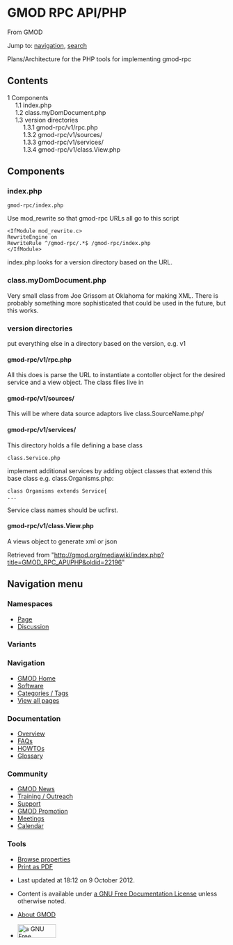 <div id="mw-page-base" class="noprint">

</div>

<div id="mw-head-base" class="noprint">

</div>

<div id="content" class="mw-body" role="main">

<span id="top"></span>

<div id="mw-js-message" style="display:none;">

</div>



# <span dir="auto">GMOD RPC API/PHP</span>

<div id="bodyContent">

<div id="siteSub">

From GMOD

</div>

<div id="contentSub">

</div>

<div id="jump-to-nav" class="mw-jump">

Jump to: [navigation](#mw-navigation), [search](#p-search)

</div>

<div id="mw-content-text" class="mw-content-ltr" lang="en" dir="ltr">

Plans/Architecture for the PHP tools for implementing gmod-rpc

<div id="toc" class="toc">

<div id="toctitle">

## Contents

</div>

- [<span class="tocnumber">1</span>
  <span class="toctext">Components</span>](#Components)
  - [<span class="tocnumber">1.1</span>
    <span class="toctext">index.php</span>](#index.php)
  - [<span class="tocnumber">1.2</span>
    <span class="toctext">class.myDomDocument.php</span>](#class.myDomDocument.php)
  - [<span class="tocnumber">1.3</span> <span class="toctext">version
    directories</span>](#version_directories)
    - [<span class="tocnumber">1.3.1</span>
      <span class="toctext">gmod-rpc/v1/rpc.php</span>](#gmod-rpc.2Fv1.2Frpc.php)
    - [<span class="tocnumber">1.3.2</span>
      <span class="toctext">gmod-rpc/v1/sources/</span>](#gmod-rpc.2Fv1.2Fsources.2F)
    - [<span class="tocnumber">1.3.3</span>
      <span class="toctext">gmod-rpc/v1/services/</span>](#gmod-rpc.2Fv1.2Fservices.2F)
    - [<span class="tocnumber">1.3.4</span>
      <span class="toctext">gmod-rpc/v1/class.View.php</span>](#gmod-rpc.2Fv1.2Fclass.View.php)

</div>

## <span id="Components" class="mw-headline">Components</span>

### <span id="index.php" class="mw-headline">index.php</span>

    gmod-rpc/index.php

Use mod_rewrite so that gmod-rpc URLs all go to this script

    <IfModule mod_rewrite.c>   
    RewriteEngine on  
    RewriteRule ^/gmod-rpc/.*$ /gmod-rpc/index.php  
    </IfModule>

index.php looks for a version directory based on the URL.

### <span id="class.myDomDocument.php" class="mw-headline">class.myDomDocument.php</span>

Very small class from Joe Grissom at Oklahoma for making XML. There is
probably something more sophisticated that could be used in the future,
but this works.

### <span id="version_directories" class="mw-headline">version directories</span>

put everything else in a directory based on the version, e.g. v1

#### <span id="gmod-rpc.2Fv1.2Frpc.php" class="mw-headline">gmod-rpc/v1/rpc.php</span>

All this does is parse the URL to instantiate a contoller object for the
desired service and a view object. The class files live in

#### <span id="gmod-rpc.2Fv1.2Fsources.2F" class="mw-headline">gmod-rpc/v1/sources/</span>

This will be where data source adaptors live class.SourceName.php/

#### <span id="gmod-rpc.2Fv1.2Fservices.2F" class="mw-headline">gmod-rpc/v1/services/</span>

This directory holds a file defining a base class

    class.Service.php

implement additional services by adding object classes that extend this
base class e.g. class.Organisms.php:

<div class="mw-geshi mw-code mw-content-ltr" dir="ltr">

<div class="php source-php">

``` de1
class Organisms extends Service{
...
```

</div>

</div>

Service class names should be ucfirst.

#### <span id="gmod-rpc.2Fv1.2Fclass.View.php" class="mw-headline">gmod-rpc/v1/class.View.php</span>

A views object to generate xml or json

</div>

<div class="printfooter">

Retrieved from
"<http://gmod.org/mediawiki/index.php?title=GMOD_RPC_API/PHP&oldid=22196>"

</div>

<div id="catlinks" class="catlinks catlinks-allhidden">

</div>

<div class="visualClear">

</div>

</div>

</div>

<div id="mw-navigation">

## Navigation menu

<div id="mw-head">



<div id="left-navigation">

<div id="p-namespaces" class="vectorTabs" role="navigation"
aria-labelledby="p-namespaces-label">

### Namespaces

- <span id="ca-nstab-main"><a href="PHP" accesskey="c" title="View the content page [c]">Page</a></span>
- <span id="ca-talk"><a
  href="http://gmod.org/mediawiki/index.php?title=Talk:GMOD_RPC_API/PHP&amp;action=edit&amp;redlink=1"
  accesskey="t"
  title="Discussion about the content page [t]">Discussion</a></span>

</div>

<div id="p-variants" class="vectorMenu emptyPortlet" role="navigation"
aria-labelledby="p-variants-label">

### 

### Variants[](#)

<div class="menu">

</div>

</div>

</div>

<div id="right-navigation">





</div>



</div>

</div>

</div>

<div id="mw-panel">

<div id="p-logo" role="banner">

<a href="../Main_Page"
style="background-image: url(../../images/GMOD-cogs.png);"
title="Visit the main page"></a>

</div>

<div id="p-Navigation" class="portal" role="navigation"
aria-labelledby="p-Navigation-label">

### Navigation

<div class="body">

- <span id="n-GMOD-Home">[GMOD Home](../Main_Page)</span>
- <span id="n-Software">[Software](../GMOD_Components)</span>
- <span id="n-Categories-.2F-Tags">[Categories /
  Tags](../Categories)</span>
- <span id="n-View-all-pages">[View all
  pages](../Special:AllPages)</span>

</div>

</div>

<div id="p-Documentation" class="portal" role="navigation"
aria-labelledby="p-Documentation-label">

### Documentation

<div class="body">

- <span id="n-Overview">[Overview](../Overview)</span>
- <span id="n-FAQs">[FAQs](../Category:FAQ)</span>
- <span id="n-HOWTOs">[HOWTOs](../Category:HOWTO)</span>
- <span id="n-Glossary">[Glossary](../Glossary)</span>

</div>

</div>

<div id="p-Community" class="portal" role="navigation"
aria-labelledby="p-Community-label">

### Community

<div class="body">

- <span id="n-GMOD-News">[GMOD News](../GMOD_News)</span>
- <span id="n-Training-.2F-Outreach">[Training /
  Outreach](../Training_and_Outreach)</span>
- <span id="n-Support">[Support](../Support)</span>
- <span id="n-GMOD-Promotion">[GMOD Promotion](../GMOD_Promotion)</span>
- <span id="n-Meetings">[Meetings](../Meetings)</span>
- <span id="n-Calendar">[Calendar](../Calendar)</span>

</div>

</div>

<div id="p-tb" class="portal" role="navigation"
aria-labelledby="p-tb-label">

### Tools

<div class="body">


- <span id="t-smwbrowselink"><a href="../Special:Browse/GMOD_RPC_API-2FPHP" rel="smw-browse">Browse
  properties</a></span>
- <span id="t-pdf">[Print as
  PDF](http://gmod.org/mediawiki/index.php?title=Special:PdfPrint&page=GMOD_RPC_API/PHP)</span>

</div>

</div>

</div>

</div>

<div id="footer" role="contentinfo">

- <span id="footer-info-lastmod">Last updated at 18:12 on 9 October
  2012.</span>
<!-- - <span id="footer-info-viewcount">21,907 page views.</span> -->
- <span id="footer-info-copyright">Content is available under
  <a href="http://www.gnu.org/licenses/fdl-1.3.html" class="external"
  rel="nofollow">a GNU Free Documentation License</a> unless otherwise
  noted.</span>

<!-- -->

- <span id="footer-places-about">[About
  GMOD](../GMOD:About "GMOD:About")</span>

<!-- -->

- <span id="footer-copyrightico">[<img src="http://www.gnu.org/graphics/gfdl-logo-small.png" width="88"
  height="31" alt="a GNU Free Documentation License" />](http://www.gnu.org/licenses/fdl-1.3.html)</span>


<div style="clear:both">

</div>

</div>
